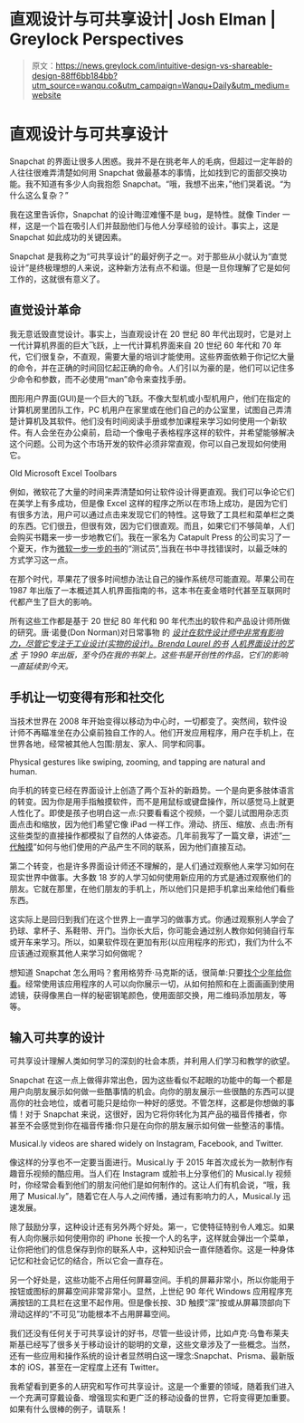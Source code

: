 # 直观设计与可共享设计| Josh Elman | Greylock Perspectives

> 原文：<https://news.greylock.com/intuitive-design-vs-shareable-design-88ff6bb184bb?utm_source=wanqu.co&utm_campaign=Wanqu+Daily&utm_medium=website>



# **直观设计与可共享设计**

Snapchat 的界面让很多人困惑。我并不是在挑老年人的毛病，但超过一定年龄的人往往很难弄清楚如何用 Snapchat 做最基本的事情，比如找到它的面部交换功能。我不知道有多少人向我抱怨 Snapchat。“哦，我想不出来，”他们哭着说。“为什么这么复杂？”

我在这里告诉你，Snapchat 的设计晦涩难懂不是 bug，是特性。就像 Tinder 一样，这是一个旨在吸引人们并鼓励他们与他人分享经验的设计。事实上，这是 Snapchat 如此成功的关键因素。

Snapchat 是我称之为“可共享设计”的最好例子之一。对于那些从小就认为“直觉设计”是终极理想的人来说，这种新方法有点不和谐。但是一旦你理解了它是如何工作的，这就很有意义了。

## **直觉设计革命**

我无意诋毁直觉设计。事实上，当直观设计在 20 世纪 80 年代出现时，它是对上一代计算机界面的巨大飞跃，上一代计算机界面来自 20 世纪 60 年代和 70 年代，它们很复杂，不直观，需要大量的培训才能使用。这些界面依赖于你记忆大量的命令，并在正确的时间回忆起正确的命令。人们引以为豪的是，他们可以记住多少命令和参数，而不必使用“man”命令来查找手册。

图形用户界面(GUI)是一个巨大的飞跃。不像大型机或小型机用户，他们在指定的计算机房里团队工作，PC 机用户在家里或在他们自己的办公室里，试图自己弄清楚计算机及其软件。他们没有时间阅读手册或参加课程来学习如何使用一个新软件。有人会坐在办公桌前，启动一个像电子表格程序这样的软件，并希望能够解决这个问题。公司为这个市场开发的软件必须非常直观，你可以自己发现如何使用它。



Old Microsoft Excel Toolbars



例如，微软花了大量的时间来弄清楚如何让软件设计得更直观。我们可以争论它们在美学上有多成功，但是像 Excel 这样的程序之所以在市场上成功，是因为它们有很多方法，用户可以通过点击来发现它们的特性。这导致了工具栏和菜单栏之类的东西。它们很丑，但很有效，因为它们很直观。而且，如果它们不够简单，人们会购买书籍来一步一步地教它们。我在一家名为 Catapult Press 的公司实习了一个夏天，作为[微软一步一步的书](https://www.microsoftpressstore.com/series/series_detail.aspx?st=99028)的“测试员”,当我在书中寻找错误时，以最乏味的方式学习这一点。

在那个时代，苹果花了很多时间想办法让自己的操作系统尽可能直观。苹果公司在 1987 年出版了一本概述其人机界面指南的书，这本书在麦金塔时代甚至互联网时代都产生了巨大的影响。

所有这些工作都是基于 20 世纪 80 年代和 90 年代杰出的软件和产品设计师所做的研究。唐·诺曼(Don Norman)对日常事物 的 [*设计在软件设计师中非常有影响力，尽管它专注于工业设计(实物的设计)。Brenda Laurel 的书*](http://www.jnd.org/books/design-of-everyday-things-revised.html) *[*人机界面设计的艺术*](https://www.amazon.com/exec/obidos/ASIN/0201517973/o/qid=981345710/sr=2-1/103-8893962-0315059) 于 1990 年出版，至今仍在我的书架上。这些书是开创性的作品，它们的影响一直延续到今天。*

## **手机让一切变得有形和社交化**

当技术世界在 2008 年开始变得以移动为中心时，一切都变了。突然间，软件设计师不再瞄准坐在办公桌前独自工作的人。他们开发应用程序，用户在手机上，在世界各地，经常被其他人包围:朋友、家人、同学和同事。



Physical gestures like swiping, zooming, and tapping are natural and human.



向手机的转变已经在界面设计上创造了两个互补的新趋势。一个是向更多肢体语言的转变。因为你是用手指触摸软件，而不是用鼠标或键盘操作，所以感觉马上就更人性化了。即使是孩子也明白这一点:只要看看这个视频，一个婴儿试图用杂志页面点击和缩放，因为他们希望它像 iPad 一样工作。滑动、挤压、缩放、点击:所有这些类型的直接操作都模拟了自然的人体姿态。几年前我写了一篇文章，讲述“[一代触摸](https://techcrunch.com/2013/09/29/generation-touch-will-redraw-consumer-tech/)”如何与他们使用的产品产生不同的联系，因为他们直接互动。

第二个转变，也是许多界面设计师还不理解的，是人们通过观察他人来学习如何在现实世界中做事。大多数 18 岁的人学习如何使用新应用的方式是通过观察他们的朋友。它就在那里，在他们朋友的手机上，所以他们只是把手机拿出来给他们看些东西。

这实际上是回归到我们在这个世界上一直学习的做事方式。你通过观察别人学会了扔球、拿杯子、系鞋带、开门。当你长大后，你可能会通过别人教你如何骑自行车或开车来学习。所以，如果软件现在更加有形(以应用程序的形式)，我们为什么不应该通过观察其他人来学习如何做呢？

想知道 Snapchat 怎么用吗？套用格劳乔·马克斯的话，很简单:只要[找个少年给你看](https://www.youtube.com/watch?v=T-VVv6D9ot0)。经常使用该应用程序的人可以向你展示一切，从如何拍照和在上面画画到使用滤镜，获得像黑白一样的秘密钢笔颜色，使用面部交换，用二维码添加朋友，等等。

## **输入可共享的设计**

可共享设计理解人类如何学习的深刻的社会本质，并利用人们学习和教学的欲望。

Snapchat 在这一点上做得非常出色，因为这些看似不起眼的功能中的每一个都是用户向朋友展示如何做一些酷事情的机会。向你的朋友展示一些很酷的东西可以提高你的社会地位，或者可能只是给你一种好的感觉。不管怎样，这都是你想做的事情！对于 Snapchat 来说，这很好，因为它将你转化为其产品的福音传播者，你甚至不会感觉到你在福音传播:你只是在向你的朋友展示如何做一些整洁的事情。



Musical.ly videos are shared widely on Instagram, Facebook, and Twitter.



像这样的分享也不一定要当面进行。Musical.ly 于 2015 年首次成长为一款制作有趣音乐视频的酷应用。当人们在 Instagram 或脸书上分享他们的 Musical.ly 视频时，你经常会看到他们的朋友问他们是如何制作的。这让人们有机会说，“哦，我用了 Musical.ly”，随着它在人与人之间传播，通过有影响力的人，Musical.ly 迅速发展。

除了鼓励分享，这种设计还有另外两个好处。第一，它使特征特别令人难忘。如果有人向你展示如何使用你的 iPhone 长按一个人的名字，这样就会弹出一个菜单，让你把他们的信息保存到你的联系人中，这种知识会一直伴随着你。这是一种身体记忆和社会记忆的结合，所以它会一直存在。

另一个好处是，这些功能不占用任何屏幕空间。手机的屏幕非常小，所以你能用于按钮或图标的屏幕空间非常非常小。显然，上世纪 90 年代 Windows 应用程序充满按钮的工具栏在这里不起作用。但是像长按、3D 触摸“深”按或从屏幕顶部向下滑动这样的“不可见”功能根本不占用屏幕空间。

我们还没有任何关于可共享设计的好书，尽管一些设计师，比如卢克·乌鲁布莱夫斯基已经写了很多关于移动设计的聪明的文章，这些文章涉及了一些概念。当然，还有一些应用和操作系统的设计者显然明白这一理念:Snapchat、Prisma、最新版本的 iOS，甚至在一定程度上还有 Twitter。

我希望看到更多的人研究和写作可共享设计。这是一个重要的领域，随着我们进入一个充满可穿戴设备、增强现实和更广泛的移动设备的世界，它将变得更加重要。如果有什么很棒的例子，请联系！

